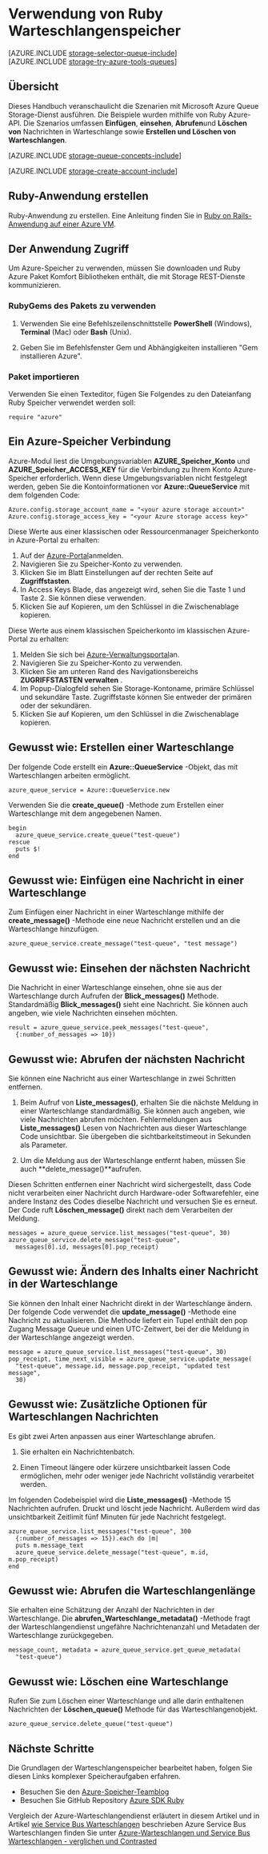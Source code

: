 <properties 
    pageTitle="Verwendung von Ruby Warteschlangenspeicher | Microsoft Azure" 
    description="Informationen Sie zum Verwenden des Azure-warteschlangendiensts erstellen und Löschen von Warteschlangen fügen Sie ein, abrufen Sie und löschen. Beispiele in Ruby geschrieben." 
    services="storage" 
    documentationCenter="ruby" 
    authors="robinsh" 
    manager="carmonm" 
    editor=""/>

<tags 
    ms.service="storage" 
    ms.workload="storage" 
    ms.tgt_pltfrm="na" 
    ms.devlang="ruby" 
    ms.topic="article" 
    ms.date="10/18/2016" 
    ms.author="robinsh"/>


# <a name="how-to-use-queue-storage-from-ruby"></a>Verwendung von Ruby Warteschlangenspeicher

[AZURE.INCLUDE [storage-selector-queue-include](../../includes/storage-selector-queue-include.md)]
<br/>
[AZURE.INCLUDE [storage-try-azure-tools-queues](../../includes/storage-try-azure-tools-queues.md)]

## <a name="overview"></a>Übersicht

Dieses Handbuch veranschaulicht die Szenarien mit Microsoft Azure Queue Storage-Dienst ausführen. Die Beispiele wurden mithilfe von Ruby Azure-API.
Die Szenarios umfassen **Einfügen**, **einsehen**, **Abrufen**und **Löschen von** Nachrichten in Warteschlange sowie **Erstellen und Löschen von Warteschlangen**.

[AZURE.INCLUDE [storage-queue-concepts-include](../../includes/storage-queue-concepts-include.md)]

[AZURE.INCLUDE [storage-create-account-include](../../includes/storage-create-account-include.md)]

## <a name="create-a-ruby-application"></a>Ruby-Anwendung erstellen

Ruby-Anwendung zu erstellen. Eine Anleitung finden Sie in [Ruby on Rails-Anwendung auf einer Azure VM](../virtual-machines/linux/classic/virtual-machines-linux-classic-ruby-rails-web-app.md).

## <a name="configure-your-application-to-access-storage"></a>Der Anwendung Zugriff

Um Azure-Speicher zu verwenden, müssen Sie downloaden und Ruby Azure Paket Komfort Bibliotheken enthält, die mit Storage REST-Dienste kommunizieren.

### <a name="use-rubygems-to-obtain-the-package"></a>RubyGems des Pakets zu verwenden

1. Verwenden Sie eine Befehlszeilenschnittstelle **PowerShell** (Windows), **Terminal** (Mac) oder **Bash** (Unix).

2. Geben Sie im Befehlsfenster Gem und Abhängigkeiten installieren "Gem installieren Azure".

### <a name="import-the-package"></a>Paket importieren

Verwenden Sie einen Texteditor, fügen Sie Folgendes zu den Dateianfang Ruby Speicher verwendet werden soll:

    require "azure"

## <a name="setup-an-azure-storage-connection"></a>Ein Azure-Speicher Verbindung

Azure-Modul liest die Umgebungsvariablen **AZURE\_Speicher\_Konto** und **AZURE\_Speicher\_ACCESS_KEY** für die Verbindung zu Ihrem Konto Azure-Speicher erforderlich. Wenn diese Umgebungsvariablen nicht festgelegt werden, geben Sie die Kontoinformationen vor **Azure::QueueService** mit dem folgenden Code:

    Azure.config.storage_account_name = "<your azure storage account>"
    Azure.config.storage_access_key = "<your Azure storage access key>"

 
Diese Werte aus einer klassischen oder Ressourcenmanager Speicherkonto in Azure-Portal zu erhalten:

1. Auf der [Azure-Portal](https://portal.azure.com)anmelden.
2. Navigieren Sie zu Speicher-Konto zu verwenden.
3. Klicken Sie im Blatt Einstellungen auf der rechten Seite auf **Zugriffstasten**.
4. In Access Keys Blade, das angezeigt wird, sehen Sie die Taste 1 und Taste 2. Sie können diese verwenden. 
5. Klicken Sie auf Kopieren, um den Schlüssel in die Zwischenablage kopieren. 

Diese Werte aus einem klassischen Speicherkonto im klassischen Azure-Portal zu erhalten:

1. Melden Sie sich bei [Azure-Verwaltungsportal](https://manage.windowsazure.com)an.
2. Navigieren Sie zu Speicher-Konto zu verwenden.
3. Klicken Sie am unteren Rand des Navigationsbereichs **ZUGRIFFSTASTEN verwalten** .
4. Im Popup-Dialogfeld sehen Sie Storage-Kontoname, primäre Schlüssel und sekundäre Taste. Zugriffstaste können Sie entweder der primären oder der sekundären. 
5. Klicken Sie auf Kopieren, um den Schlüssel in die Zwischenablage kopieren.

## <a name="how-to-create-a-queue"></a>Gewusst wie: Erstellen einer Warteschlange

Der folgende Code erstellt ein **Azure::QueueService** -Objekt, das mit Warteschlangen arbeiten ermöglicht.

    azure_queue_service = Azure::QueueService.new

Verwenden Sie die **create_queue()** -Methode zum Erstellen einer Warteschlange mit dem angegebenen Namen.

    begin
      azure_queue_service.create_queue("test-queue")
    rescue
      puts $!
    end

## <a name="how-to-insert-a-message-into-a-queue"></a>Gewusst wie: Einfügen eine Nachricht in einer Warteschlange

Zum Einfügen einer Nachricht in einer Warteschlange mithilfe der **create_message()** -Methode eine neue Nachricht erstellen und an die Warteschlange hinzufügen.

    azure_queue_service.create_message("test-queue", "test message")

## <a name="how-to-peek-at-the-next-message"></a>Gewusst wie: Einsehen der nächsten Nachricht

Die Nachricht in einer Warteschlange einsehen, ohne sie aus der Warteschlange durch Aufrufen der **Blick\_messages()** Methode. Standardmäßig **Blick\_messages()** sieht eine Nachricht. Sie können auch angeben, wie viele Nachrichten einsehen möchten.

    result = azure_queue_service.peek_messages("test-queue",
      {:number_of_messages => 10})

## <a name="how-to-dequeue-the-next-message"></a>Gewusst wie: Abrufen der nächsten Nachricht

Sie können eine Nachricht aus einer Warteschlange in zwei Schritten entfernen.

1. Beim Aufruf von **Liste\_messages()**, erhalten Sie die nächste Meldung in einer Warteschlange standardmäßig. Sie können auch angeben, wie viele Nachrichten abrufen möchten. Fehlermeldungen aus **Liste\_messages()** Lesen von Nachrichten aus dieser Warteschlange Code unsichtbar. Sie übergeben die sichtbarkeitstimeout in Sekunden als Parameter.

2. Um die Meldung aus der Warteschlange entfernt haben, müssen Sie auch **delete_message()**aufrufen.

Diesen Schritten entfernen einer Nachricht wird sichergestellt, dass Code nicht verarbeiten einer Nachricht durch Hardware-oder Softwarefehler, eine andere Instanz des Codes dieselbe Nachricht und versuchen Sie es erneut. Der Code ruft **Löschen\_message()** direkt nach dem Verarbeiten der Meldung.

    messages = azure_queue_service.list_messages("test-queue", 30)
    azure_queue_service.delete_message("test-queue", 
      messages[0].id, messages[0].pop_receipt)

## <a name="how-to-change-the-contents-of-a-queued-message"></a>Gewusst wie: Ändern des Inhalts einer Nachricht in der Warteschlange

Sie können den Inhalt einer Nachricht direkt in der Warteschlange ändern. Der folgende Code verwendet die **update_message()** -Methode eine Nachricht zu aktualisieren. Die Methode liefert ein Tupel enthält den pop Zugang Message Queue und einen UTC-Zeitwert, bei der die Meldung in der Warteschlange angezeigt werden.

    message = azure_queue_service.list_messages("test-queue", 30)
    pop_receipt, time_next_visible = azure_queue_service.update_message(
      "test-queue", message.id, message.pop_receipt, "updated test message", 
      30)

## <a name="how-to-additional-options-for-dequeuing-messages"></a>Gewusst wie: Zusätzliche Optionen für Warteschlangen Nachrichten

Es gibt zwei Arten anpassen aus einer Warteschlange abrufen.

1. Sie erhalten ein Nachrichtenbatch.

2. Einen Timeout längere oder kürzere unsichtbarkeit lassen Code ermöglichen, mehr oder weniger jede Nachricht vollständig verarbeitet werden.

Im folgenden Codebeispiel wird die **Liste\_messages()** -Methode 15 Nachrichten aufrufen. Druckt und löscht jede Nachricht. Außerdem wird das unsichtbarkeit Zeitlimit fünf Minuten für jede Nachricht festgelegt.

    azure_queue_service.list_messages("test-queue", 300
      {:number_of_messages => 15}).each do |m|
      puts m.message_text
      azure_queue_service.delete_message("test-queue", m.id, m.pop_receipt)
    end

## <a name="how-to-get-the-queue-length"></a>Gewusst wie: Abrufen die Warteschlangenlänge

Sie erhalten eine Schätzung der Anzahl der Nachrichten in der Warteschlange. Die **abrufen\_Warteschlange\_metadata()** -Methode fragt der Warteschlangendienst ungefähre Nachrichtenanzahl und Metadaten der Warteschlange zurückgegeben.

    message_count, metadata = azure_queue_service.get_queue_metadata(
      "test-queue")

## <a name="how-to-delete-a-queue"></a>Gewusst wie: Löschen eine Warteschlange

Rufen Sie zum Löschen einer Warteschlange und alle darin enthaltenen Nachrichten der **Löschen\_queue()** Methode für das Warteschlangenobjekt.

    azure_queue_service.delete_queue("test-queue")

## <a name="next-steps"></a>Nächste Schritte

Die Grundlagen der Warteschlangenspeicher bearbeitet haben, folgen Sie diesen Links komplexer Speicheraufgaben erfahren.

- Besuchen Sie den [Azure-Speicher-Teamblog](http://blogs.msdn.com/b/windowsazurestorage/)
- Besuchen Sie GitHub Repository [Azure SDK Ruby](https://github.com/WindowsAzure/azure-sdk-for-ruby)

Vergleich der Azure-Warteschlangendienst erläutert in diesem Artikel und in Artikel [wie Service Bus Warteschlangen](/develop/ruby/how-to-guides/service-bus-queues/) beschrieben Azure Service Bus Warteschlangen finden Sie unter [Azure-Warteschlangen und Service Bus Warteschlangen - verglichen und Contrasted](../service-bus-messaging/service-bus-azure-and-service-bus-queues-compared-contrasted.md)
 
